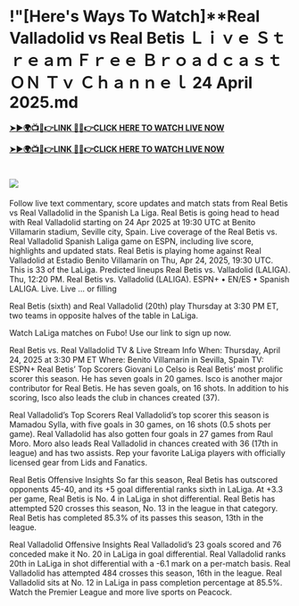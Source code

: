 # !"[Here's Ways To Watch]**Real Valladolid vs Real Betis Ｌｉｖｅ Ｓｔｒｅａｍ Ｆｒｅｅ Ｂｒｏａｄｃａｓｔ ＯＮ Ｔｖ Ｃｈａｎｎｅｌ 24 April 2025.md

**[➤►🌍📺📱👉LINK 🔴✅👉CLICK HERE TO WATCH LIVE NOW](https://ultravibetv.com/soccer-trusthub/?VV)**

**[➤►🌍📺📱👉LINK 🔴✅👉CLICK HERE TO WATCH LIVE NOW](https://ultravibetv.com/soccer-trusthub/?VV)**

# [![](https://blogger.googleusercontent.com/img/b/R29vZ2xl/AVvXsEgw86QcRTQHa_0UF_R0Ce_BfmEP5mTpVruRVIlWCPMMqp8oWxkzZavuKovDSK7oHt7t7csMbgy3jKUoCHU7kED_YXGoogHBc3NxSi3Jurev7bBa3b51d-V1n3mFx857KlyS0FiziJpcUdJgJFovmDw3IASQPNDjw8eVi3p9JbVffFfUQEfkj3-qYllz/s686/soccer.gif)](https://ultravibetv.com/soccer-trusthub/?VV)

Follow live text commentary, score updates and match stats from Real Betis vs Real Valladolid in the Spanish La Liga.
Real Betis is going head to head with Real Valladolid starting on 24 Apr 2025 at 19:30 UTC at Benito Villamarin stadium, Seville city, Spain.
Live coverage of the Real Betis vs. Real Valladolid Spanish Laliga game on ESPN, including live score, highlights and updated stats.
Real Betis is playing home against Real Valladolid at Estadio Benito Villamarín on Thu, Apr 24, 2025, 19:30 UTC. This is 33 of the LaLiga. Predicted lineups
Real Betis vs. Valladolid (LALIGA). Thu, 12:20 PM. Real Betis vs. Valladolid (LALIGA). ESPN+ • EN/ES • Spanish LALIGA. Live. Live ... or filling 

Real Betis (sixth) and Real Valladolid (20th) play Thursday at 3:30 PM ET, two teams in opposite halves of the table in LaLiga.

Watch LaLiga matches on Fubo! Use our link to sign up now.

Real Betis vs. Real Valladolid TV & Live Stream Info
When: Thursday, April 24, 2025 at 3:30 PM ET
Where: Benito Villamarin in Sevilla, Spain
TV: ESPN+
Real Betis’ Top Scorers
Giovani Lo Celso is Real Betis’ most prolific scorer this season. He has seven goals in 20 games.
Isco is another major contributor for Real Betis. He has seven goals, on 16 shots.
In addition to his scoring, Isco also leads the club in chances created (37).

Real Valladolid’s Top Scorers
Real Valladolid’s top scorer this season is Mamadou Sylla, with five goals in 30 games, on 16 shots (0.5 shots per game).
Real Valladolid has also gotten four goals in 27 games from Raul Moro.
Moro also leads Real Valladolid in chances created with 36 (17th in league) and has two assists.
Rep your favorite LaLiga players with officially licensed gear from Lids and Fanatics.

Real Betis Offensive Insights
So far this season, Real Betis has outscored opponents 45-40, and its +5 goal differential ranks sixth in LaLiga.
At +3.3 per game, Real Betis is No. 4 in LaLiga in shot differential.
Real Betis has attempted 520 crosses this season, No. 13 in the league in that category.
Real Betis has completed 85.3% of its passes this season, 13th in the league.

Real Valladolid Offensive Insights
Real Valladolid’s 23 goals scored and 76 conceded make it No. 20 in LaLiga in goal differential.
Real Valladolid ranks 20th in LaLiga in shot differential with a -6.1 mark on a per-match basis.
Real Valladolid has attempted 484 crosses this season, 16th in the league.
Real Valladolid sits at No. 12 in LaLiga in pass completion percentage at 85.5%.
Watch the Premier League and more live sports on Peacock.
